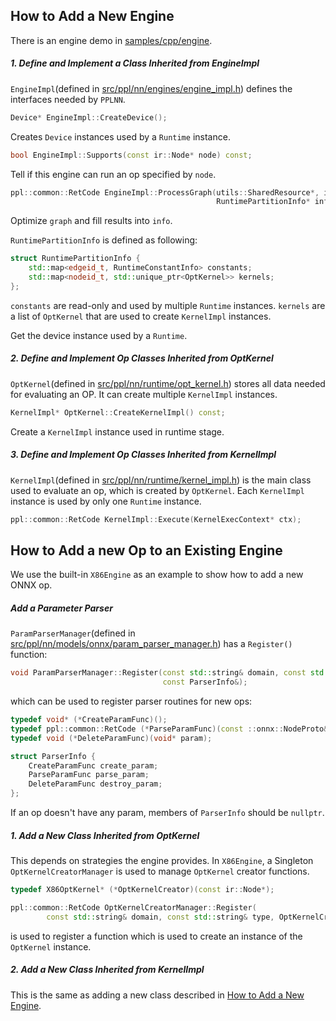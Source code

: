 ## How to Add a New Engine

There is an engine demo in [samples/cpp/engine](samples/cpp/engine).

##### 1. Define and Implement a Class Inherited from EngineImpl

`EngineImpl`(defined in [src/ppl/nn/engines/engine_impl.h](src/ppl/nn/engines/engine_impl.h)) defines the interfaces needed by `PPLNN`.

```c++
Device* EngineImpl::CreateDevice();
```

Creates `Device` instances used by a `Runtime` instance.

```c++
bool EngineImpl::Supports(const ir::Node* node) const;
```

Tell if this engine can run an op specified by `node`.

```c++
ppl::common::RetCode EngineImpl::ProcessGraph(utils::SharedResource*, ir::Graph* graph,
                                              RuntimePartitionInfo* info);
```

Optimize `graph` and fill results into `info`.

`RuntimePartitionInfo` is defined as following:

```c++
struct RuntimePartitionInfo {
    std::map<edgeid_t, RuntimeConstantInfo> constants;
    std::map<nodeid_t, std::unique_ptr<OptKernel>> kernels;
};
```

`constants` are read-only and used by multiple `Runtime` instances. `kernels` are a list of `OptKernel` that are used to create `KernelImpl` instances.

Get the device instance used by a `Runtime`.

##### 2. Define and Implement Op Classes Inherited from OptKernel

`OptKernel`(defined in [src/ppl/nn/runtime/opt_kernel.h](src/ppl/nn/runtime/opt_kernel.h)) stores all data needed for evaluating an OP. It can create multiple `KernelImpl` instances.

```c++
KernelImpl* OptKernel::CreateKernelImpl() const;
```

Create a `KernelImpl` instance used in runtime stage.

##### 3. Define and Implement Op Classes Inherited from KernelImpl

`KernelImpl`(defined in [src/ppl/nn/runtime/kernel_impl.h](src/ppl/nn/runtime/kernel_impl.h)) is the main class used to evaluate an op, which is created by `OptKernel`. Each `KernelImpl` instance is used by only one `Runtime` instance.

```c++
ppl::common::RetCode KernelImpl::Execute(KernelExecContext* ctx);
```

## How to Add a new Op to an Existing Engine

We use the built-in `X86Engine` as an example to show how to add a new ONNX op.

##### Add a Parameter Parser

`ParamParserManager`(defined in [src/ppl/nn/models/onnx/param_parser_manager.h](src/ppl/nn/models/onnx/param_parser_manager.h)) has a `Register()` function:

```c++
void ParamParserManager::Register(const std::string& domain, const std::string& op_type,
                                  const ParserInfo&);
```

which can be used to register parser routines for new ops:

```c++
typedef void* (*CreateParamFunc)();
typedef ppl::common::RetCode (*ParseParamFunc)(const ::onnx::NodeProto&, void* param, ir::Node*, ir::GraphTopo*);
typedef void (*DeleteParamFunc)(void* param);

struct ParserInfo {
    CreateParamFunc create_param;
    ParseParamFunc parse_param;
    DeleteParamFunc destroy_param;
};
```

If an op doesn't have any param, members of `ParserInfo` should be `nullptr`.

##### 1. Add a New Class Inherited from OptKernel

This depends on strategies the engine provides. In `X86Engine`, a Singleton `OptKernelCreatorManager` is used to manage `OptKernel` creator functions.

```c++
typedef X86OptKernel* (*OptKernelCreator)(const ir::Node*);

ppl::common::RetCode OptKernelCreatorManager::Register(
        const std::string& domain, const std::string& type, OptKernelCreator);
```

is used to register a function which is used to create an instance of the `OptKernel` instance.

##### 2. Add a New Class Inherited from KernelImpl

This is the same as adding a new class described in [How to Add a New Engine](#how-to-add-a-new-engine).
